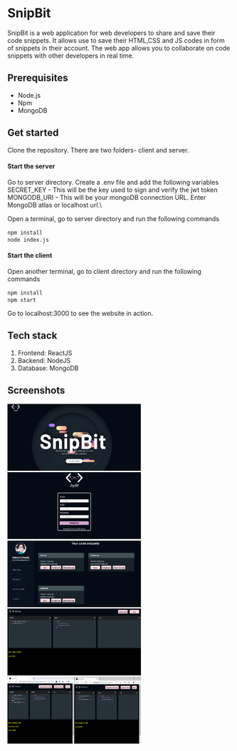 
# SnipBit

SnipBit is a web application for web developers to share and save their code snippets. It allows use to save their HTML,CSS and JS codes in form of snippets in their account. The web app allows you to collaborate on code snippets with other developers in real time.

## Prerequisites

- Node.js
- Npm
- MongoDB

## Get started

Clone the repository.
There are two folders- client and server.

#### Start the server

Go to server directory. Create a .env file and add the following variables\
SECRET_KEY - This will be the key used to sign and verify the jwt token\
MONGODB_URI - This will be your mongoDB connection URL. Enter MongoDB atlas or localhost url.\

Open a terminal, go to server directory and run the following commands

```
npm install
node index.js
```
#### Start the client

Open another terminal, go to client directory and run the following commands
```
npm install
npm start
```
Go to localhost:3000 to see the website in action.

## Tech stack
1. Frontend: ReactJS
2. Backend: NodeJS
3. Database: MongoDB

## Screenshots
<span text-align="center">
<img src="/assets/home.png" width="300px" height="150px">
</span>
<br>
<span>
<img src="/assets/auth.png" width="300px" height="150px">
<img src="/assets/homepage.png" width="300px" height="150px">
</span>
<br>
<span>
<img src="/assets/editor.png" width="300px" height="150px">
<img src="/assets/colab.png" width="300px" height="150px">
</span>
